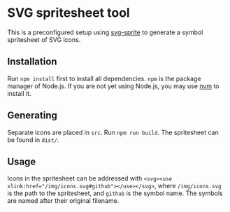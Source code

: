 # SVG spritesheet tool #
This is a preconfigured setup using [svg-sprite](https://github.com/jkphl/svg-sprite) to generate a symbol spritesheet of SVG icons.

## Installation ##
Run `npm install` first to install all dependencies. `npm` is the package manager of Node.js. If you are not yet using Node.js, you may use [nvm](https://github.com/creationix/nvm) to install it.

## Generating ##
Separate icons are placed in `src`. Run `npm run build`. The spritesheet can be found in `dist/`.

## Usage ##
Icons in the spritesheet can be addressed with `<svg><use xlink:href="/img/icons.svg#github"></use></svg>`, where `/img/icons.svg` is the path to the spritesheet, and `github` is the symbol name. The symbols are named after their original filename.
